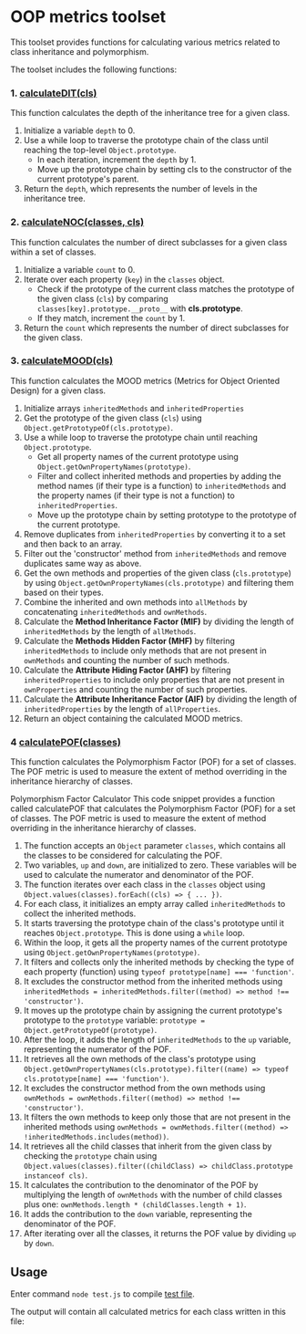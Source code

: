 # OOP metrics toolset
This toolset provides functions for calculating various metrics related to class inheritance and polymorphism.

The toolset includes the following functions:

### 1. [calculateDIT(cls)](https://github.com/annavasylashko/oop-metrics/blob/main/metric.js#L40)
This function calculates the depth of the inheritance tree for a given class.

1. Initialize a variable `depth` to 0.
2. Use a while loop to traverse the prototype chain of the class until reaching the top-level `Object.prototype`.
    * In each iteration, increment the `depth` by 1.
    * Move up the prototype chain by setting cls to the constructor of the current prototype's parent.
3. Return the `depth`, which represents the number of levels in the inheritance tree.

### 2. [calculateNOC(classes, cls)](https://github.com/annavasylashko/oop-metrics/blob/main/metric.js#L59)
This function calculates the number of direct subclasses for a given class within a set of classes.

1. Initialize a variable `count` to 0.
2. Iterate over each property (`key`) in the `classes` object.
    * Check if the prototype of the current class matches the prototype of the given class (`cls`) by comparing `classes[key].prototype.__proto__` with **cls.prototype**.
    * If they match, increment the `count` by 1.
3. Return the `count` which represents the number of direct subclasses for the given class.

### 3. [calculateMOOD(cls)](https://github.com/annavasylashko/oop-metrics/blob/main/metric.js#L75)
This function calculates the MOOD metrics (Metrics for Object Oriented Design) for a given class.

1. Initialize arrays `inheritedMethods` and `inheritedProperties`
2. Get the prototype of the given class (`cls`) using `Object.getPrototypeOf(cls.prototype)`.
3. Use a while loop to traverse the prototype chain until reaching `Object.prototype`.
    * Get all property names of the current prototype using `Object.getOwnPropertyNames(prototype)`.
    * Filter and collect inherited methods and properties by adding the method names (if their type is a function) to `inheritedMethods` and the property names (if their type is not a function) to `inheritedProperties`.
    * Move up the prototype chain by setting prototype to the prototype of the current prototype.
4. Remove duplicates from `inheritedProperties` by converting it to a set and then back to an array.
5. Filter out the 'constructor' method from `inheritedMethods` and remove duplicates same way as above.
6. Get the own methods and properties of the given class (`cls.prototype`) by using `Object.getOwnPropertyNames(cls.prototype)` and filtering them based on their types.
7. Combine the inherited and own methods into `allMethods` by concatenating `inheritedMethods` and `ownMethods`.
8. Calculate the **Method Inheritance Factor (MIF)** by dividing the length of `inheritedMethods` by the length of `allMethods`.
9. Calculate the **Methods Hidden Factor (MHF)** by filtering `inheritedMethods` to include only methods that are not present in `ownMethods` and counting the number of such methods.
10. Calculate the **Attribute Hiding Factor (AHF)** by filtering `inheritedProperties` to include only properties that are not present in `ownProperties` and counting the number of such properties.
11. Calculate the **Attribute Inheritance Factor (AIF)** by dividing the length of `inheritedProperties` by the length of `allProperties`.
12. Return an object containing the calculated MOOD metrics.

### 4 [calculatePOF(classes)](https://github.com/annavasylashko/oop-metrics/blob/main/metric.js#L128)
This function calculates the Polymorphism Factor (POF) for a set of classes. The POF metric is used to measure the extent of method overriding in the inheritance hierarchy of classes.


Polymorphism Factor Calculator
This code snippet provides a function called calculatePOF that calculates the Polymorphism Factor (POF) for a set of classes. The POF metric is used to measure the extent of method overriding in the inheritance hierarchy of classes.

1. The function accepts an `Object` parameter `classes`, which contains all the classes to be considered for calculating the POF.
2. Two variables, `up` and `down`, are initialized to zero. These variables will be used to calculate the numerator and denominator of the POF.
3. The function iterates over each class in the `classes` object using `Object.values(classes).forEach((cls) => { ... })`.
4. For each class, it initializes an empty array called `inheritedMethods` to collect the inherited methods.
5. It starts traversing the prototype chain of the class's prototype until it reaches `Object.prototype`. This is done using a `while` loop.
6. Within the loop, it gets all the property names of the current prototype using `Object.getOwnPropertyNames(prototype)`.
7. It filters and collects only the inherited methods by checking the type of each property (function) using `typeof prototype[name] === 'function'`.
8. It excludes the constructor method from the inherited methods using `inheritedMethods = inheritedMethods.filter((method) => method !== 'constructor')`.
9. It moves up the prototype chain by assigning the current prototype's prototype to the `prototype` variable: `prototype = Object.getPrototypeOf(prototype)`.
10. After the loop, it adds the length of `inheritedMethods` to the `up` variable, representing the numerator of the POF.
11. It retrieves all the own methods of the class's prototype using `Object.getOwnPropertyNames(cls.prototype).filter((name) => typeof cls.prototype[name] === 'function')`.
12. It excludes the constructor method from the own methods using `ownMethods = ownMethods.filter((method) => method !== 'constructor')`.
13. It filters the own methods to keep only those that are not present in the inherited methods using `ownMethods = ownMethods.filter((method) => !inheritedMethods.includes(method))`.
14. It retrieves all the child classes that inherit from the given class by checking the `prototype` chain using `Object.values(classes).filter((childClass) => childClass.prototype instanceof cls)`.
15. It calculates the contribution to the denominator of the POF by multiplying the length of `ownMethods` with the number of child classes plus one: `ownMethods.length * (childClasses.length + 1)`.
16. It adds the contribution to the `down` variable, representing the denominator of the POF.
17. After iterating over all the classes, it returns the POF value by dividing `up` by `down`.

## Usage
Enter command `node test.js` to compile [test file](https://github.com/annavasylashko/oop-metrics/blob/main/test.js).

The output will contain all calculated metrics for each class written in this file:
